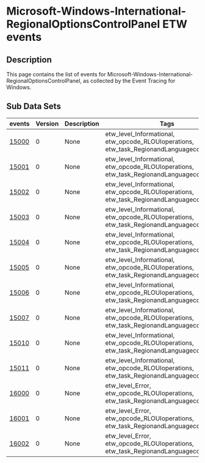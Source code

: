 # Microsoft-Windows-International-RegionalOptionsControlPanel ETW events

## Description
This page contains the list of events for Microsoft-Windows-International-RegionalOptionsControlPanel, as collected by the Event Tracing for Windows.

## Sub Data Sets
|events|Version|Description|Tags|
|---|---|---|---|
|[15000](events/event-15000.md)|0|None|etw_level_Informational, etw_opcode_RLOUIoperations, etw_task_RegionandLanguagecontrolpanel|
|[15001](events/event-15001.md)|0|None|etw_level_Informational, etw_opcode_RLOUIoperations, etw_task_RegionandLanguagecontrolpanel|
|[15002](events/event-15002.md)|0|None|etw_level_Informational, etw_opcode_RLOUIoperations, etw_task_RegionandLanguagecontrolpanel|
|[15003](events/event-15003.md)|0|None|etw_level_Informational, etw_opcode_RLOUIoperations, etw_task_RegionandLanguagecontrolpanel|
|[15004](events/event-15004.md)|0|None|etw_level_Informational, etw_opcode_RLOUIoperations, etw_task_RegionandLanguagecontrolpanel|
|[15005](events/event-15005.md)|0|None|etw_level_Informational, etw_opcode_RLOUIoperations, etw_task_RegionandLanguagecontrolpanel|
|[15006](events/event-15006.md)|0|None|etw_level_Informational, etw_opcode_RLOUIoperations, etw_task_RegionandLanguagecontrolpanel|
|[15007](events/event-15007.md)|0|None|etw_level_Informational, etw_opcode_RLOUIoperations, etw_task_RegionandLanguagecontrolpanel|
|[15010](events/event-15010.md)|0|None|etw_level_Informational, etw_opcode_RLOUIoperations, etw_task_RegionandLanguagecontrolpanel|
|[15011](events/event-15011.md)|0|None|etw_level_Informational, etw_opcode_RLOUIoperations, etw_task_RegionandLanguagecontrolpanel|
|[16000](events/event-16000.md)|0|None|etw_level_Error, etw_opcode_RLOUIoperations, etw_task_RegionandLanguagecontrolpanel|
|[16001](events/event-16001.md)|0|None|etw_level_Error, etw_opcode_RLOUIoperations, etw_task_RegionandLanguagecontrolpanel|
|[16002](events/event-16002.md)|0|None|etw_level_Error, etw_opcode_RLOUIoperations, etw_task_RegionandLanguagecontrolpanel|

